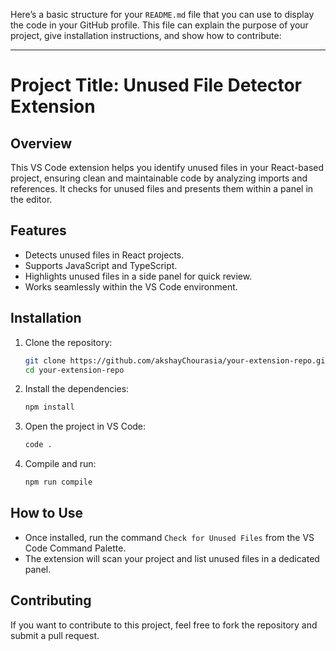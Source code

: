 Here’s a basic structure for your `README.md` file that you can use to display the code in your GitHub profile. This file can explain the purpose of your project, give installation instructions, and show how to contribute:

---

# Project Title: Unused File Detector Extension

## Overview

This VS Code extension helps you identify unused files in your React-based project, ensuring clean and maintainable code by analyzing imports and references. It checks for unused files and presents them within a panel in the editor.

## Features

- Detects unused files in React projects.
- Supports JavaScript and TypeScript.
- Highlights unused files in a side panel for quick review.
- Works seamlessly within the VS Code environment.

## Installation

1. Clone the repository:

   ```bash
   git clone https://github.com/akshayChourasia/your-extension-repo.git
   cd your-extension-repo
   ```

2. Install the dependencies:

   ```bash
   npm install
   ```

3. Open the project in VS Code:

   ```bash
   code .
   ```

4. Compile and run:
   ```bash
   npm run compile
   ```

## How to Use

- Once installed, run the command `Check for Unused Files` from the VS Code Command Palette.
- The extension will scan your project and list unused files in a dedicated panel.

## Contributing

If you want to contribute to this project, feel free to fork the repository and submit a pull request.
